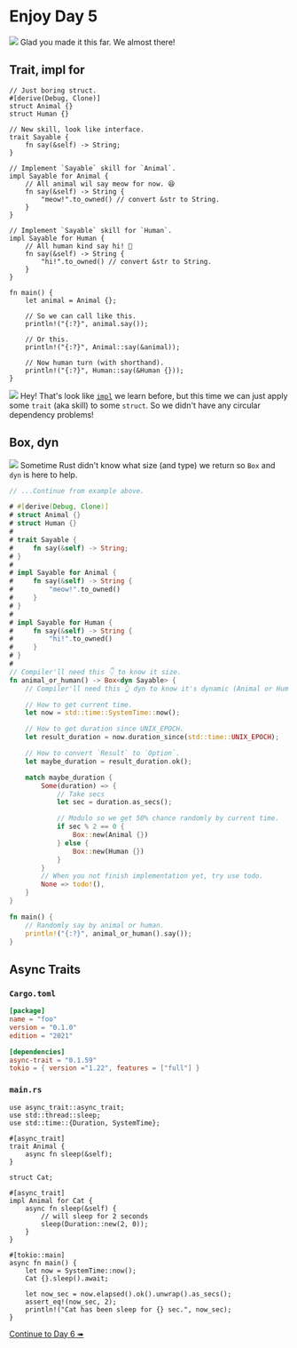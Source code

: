 # Enjoy Day 5

![](/assets/kat.png) Glad you made it this far. We almost there!

## Trait, impl for

```rust,editable
// Just boring struct.
#[derive(Debug, Clone)]
struct Animal {}
struct Human {}

// New skill, look like interface.
trait Sayable {
    fn say(&self) -> String;
}

// Implement `Sayable` skill for `Animal`.
impl Sayable for Animal {
    // All animal wil say meow for now. 😆
    fn say(&self) -> String {
        "meow!".to_owned() // convert &str to String.
    }
}

// Implement `Sayable` skill for `Human`.
impl Sayable for Human {
    // All human kind say hi! 🤘
    fn say(&self) -> String {
        "hi!".to_owned() // convert &str to String.
    }
}

fn main() {
    let animal = Animal {};

    // So we can call like this.
    println!("{:?}", animal.say());

    // Or this.
    println!("{:?}", Animal::say(&animal));

    // Now human turn (with shorthand).
    println!("{:?}", Human::say(&Human {}));
}
```

![](/assets/duck.png) Hey! That's look like [`impl`](enjoy3.md) we learn before, but this time we can just apply some `trait` (aka skill) to some `struct`. So we didn't have any circular dependency problems!

## Box, dyn

![](/assets/kat.png) Sometime Rust didn't know what size (and type) we return so `Box` and `dyn` is here to help.

```rust
// ...Continue from example above.

# #[derive(Debug, Clone)]
# struct Animal {}
# struct Human {}
#
# trait Sayable {
#     fn say(&self) -> String;
# }
#
# impl Sayable for Animal {
#     fn say(&self) -> String {
#         "meow!".to_owned()
#     }
# }
#
# impl Sayable for Human {
#     fn say(&self) -> String {
#         "hi!".to_owned()
#     }
# }
#
// Compiler'll need this 👇 to know it size.
fn animal_or_human() -> Box<dyn Sayable> {
    // Compiler'll need this 👆 dyn to know it's dynamic (Animal or Human)

    // How to get current time.
    let now = std::time::SystemTime::now();

    // How to get duration since UNIX_EPOCH.
    let result_duration = now.duration_since(std::time::UNIX_EPOCH);

    // How to convert `Result` to `Option`.
    let maybe_duration = result_duration.ok();

    match maybe_duration {
        Some(duration) => {
            // Take secs
            let sec = duration.as_secs();

            // Modulo so we get 50% chance randomly by current time.
            if sec % 2 == 0 {
                Box::new(Animal {})
            } else {
                Box::new(Human {})
            }
        }
        // When you not finish implementation yet, try use todo.
        None => todo!(),
    }
}

fn main() {
    // Randomly say by animal or human.
    println!("{:?}", animal_or_human().say());
}
```

## Async Traits

### `Cargo.toml`

```toml
[package]
name = "foo"
version = "0.1.0"
edition = "2021"

[dependencies]
async-trait = "0.1.59"
tokio = { version ="1.22", features = ["full"] }
```

### `main.rs`

```rust,editable,edition2021
use async_trait::async_trait;
use std::thread::sleep;
use std::time::{Duration, SystemTime};

#[async_trait]
trait Animal {
    async fn sleep(&self);
}

struct Cat;

#[async_trait]
impl Animal for Cat {
    async fn sleep(&self) {
        // will sleep for 2 seconds
        sleep(Duration::new(2, 0));
    }
}

#[tokio::main]
async fn main() {
    let now = SystemTime::now();
    Cat {}.sleep().await;

    let now_sec = now.elapsed().ok().unwrap().as_secs();
    assert_eq!(now_sec, 2);
    println!("Cat has been sleep for {} sec.", now_sec);
}
```

[Continue to Day 6 ➠](./enjoy6.md)
